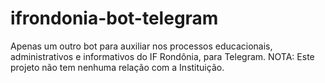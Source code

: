 # ifrondonia-bot-telegram
Apenas um outro bot para auxiliar nos processos educacionais, administrativos e informativos do IF Rondônia, para Telegram. NOTA: Este projeto não tem nenhuma relação com a Instituição.
